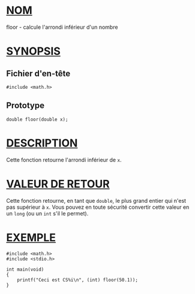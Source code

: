 # [NOM](#nom)

floor - calcule l'arrondi inférieur d'un nombre

# [SYNOPSIS](#synopsis)

## Fichier d'en-tête

    #include <math.h>

## Prototype

    double floor(double x);

# [DESCRIPTION](#description)

Cette fonction retourne l'arrondi inférieur de `x`.

# [VALEUR DE RETOUR](#valeur-de-retour)

Cette fonction retourne, en tant que `double`, le plus grand entier qui n'est pas supérieur à `x`. Vous pouvez en toute sécurité convertir cette valeur en un `long` (ou un `int` s'il le permet).

# [EXEMPLE](#exemple)

    #include <math.h>
    #include <stdio.h>

    int main(void)
    {
        printf("Ceci est CS%i\n", (int) floor(50.1));
    }